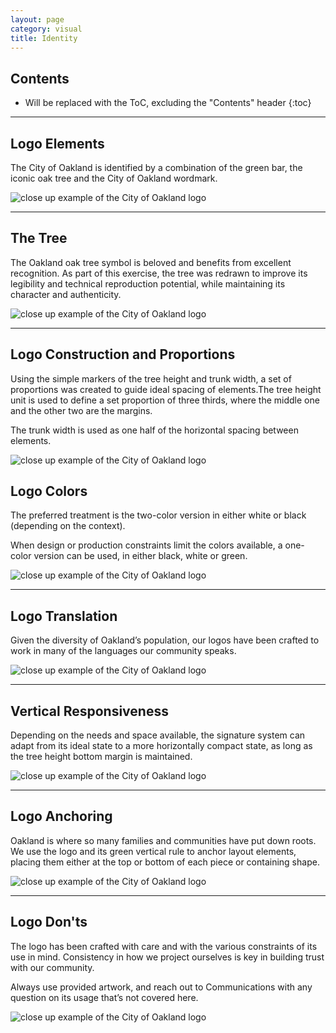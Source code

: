 ```yaml
---
layout: page
category: visual
title: Identity
---
```


## Contents

* Will be replaced with the ToC, excluding the "Contents" header
{:toc}

***

## Logo Elements

The City of Oakland is identified by a combination of the green bar, the iconic oak tree and the City of Oakland wordmark.

<img src="{{ site.baseurl }}/img/toolkit/identity/coo-artwork-logoelements.png" alt="close up example of the City of Oakland logo">

***

## The Tree

The Oakland oak tree symbol is beloved and benefits from excellent recognition. As part of this exercise, the tree was redrawn to improve its legibility and technical reproduction potential, while maintaining its character and authenticity.

<img src="{{ site.baseurl }}/img/toolkit/identity/coo-artwork-tree.png" alt="close up example of the City of Oakland logo">

***

## Logo Construction and Proportions

Using the simple markers of the tree height and trunk width, a set of proportions was created to guide ideal spacing of elements.The tree height unit is used to define a set proportion of three thirds, where the middle one and the other two are the margins.

The trunk width is used as one half of the horizontal spacing between elements.

<img src="{{ site.baseurl }}/img/toolkit/identity/coo-artwork-logoconstruction.png" alt="close up example of the City of Oakland logo">

## Logo Colors

The preferred treatment is the two-color version in either white or black (depending on the context).

When design or production constraints limit the colors available, a one-color version can be used, in either black, white or green.

<img src="{{ site.baseurl }}/img/toolkit/identity/coo-artwork-logocolors.png" alt="close up example of the City of Oakland logo">

***

## Logo Translation

Given the diversity of Oakland’s population, our logos have been crafted to work in many of the languages our community speaks.

<img src="{{ site.baseurl }}/img/toolkit/identity/coo-artwork-logolanguage.png" alt="close up example of the City of Oakland logo">

***

## Vertical Responsiveness

Depending on the needs and space available, the signature system can adapt from its ideal state to a more horizontally compact state, as long as the tree height bottom margin is maintained.

<img src="{{ site.baseurl }}/img/toolkit/identity/coo-artwork-verticalresponsiveness.png" alt="close up example of the City of Oakland logo">

***

## Logo Anchoring

Oakland is where so many families and communities have put down roots. We use the logo and its green vertical rule to anchor layout elements, placing them either at the top or bottom of each piece or containing shape.

<img src="{{ site.baseurl }}/img/toolkit/identity/coo-artwork-logoanchoring.png" alt="close up example of the City of Oakland logo">

***

## Logo Don'ts

The logo has been crafted with care and with the various constraints of its use in mind. Consistency in how we project ourselves is key in building trust with our community.

Always use provided artwork, and reach out to Communications with any question on its usage that’s not covered here.

<img src="{{ site.baseurl }}/img/toolkit/identity/coo-artwork-logodonts.png" alt="close up example of the City of Oakland logo">

